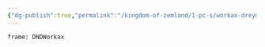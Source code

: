 ```yaml
---
{"dg-publish":true,"permalink":"/kingdom-of-zemland/1-pc-s/workax-dreyman/"}
---
```




```custom-frames
frame: DNDWorkax
```
